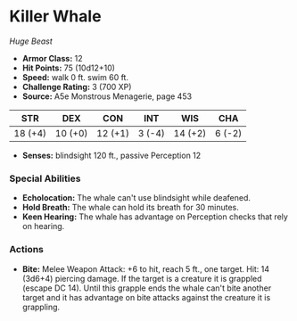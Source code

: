 # Killer Whale

*Huge* *Beast*

- **Armor Class:** 12
- **Hit Points:** 75 (10d12+10)
- **Speed:** walk 0 ft. swim 60 ft.
- **Challenge Rating:** 3 (700 XP)
- **Source:** A5e Monstrous Menagerie, page 453

| STR | DEX | CON | INT | WIS | CHA |
| --- | --- | --- | --- | --- | --- |
| 18 (+4) | 10 (+0) | 12 (+1) | 3 (-4) | 14 (+2) | 6 (-2) |

- **Senses:** blindsight 120 ft., passive Perception 12

### Special Abilities

- **Echolocation:** The whale can't use blindsight while deafened.
- **Hold Breath:** The whale can hold its breath for 30 minutes.
- **Keen Hearing:** The whale has advantage on Perception checks that rely on hearing.

### Actions

- **Bite:** Melee Weapon Attack: +6 to hit, reach 5 ft., one target. Hit: 14 (3d6+4) piercing damage. If the target is a creature  it is grappled (escape DC 14). Until this grapple ends  the whale can't bite another target and it has advantage on bite attacks against the creature it is grappling.


